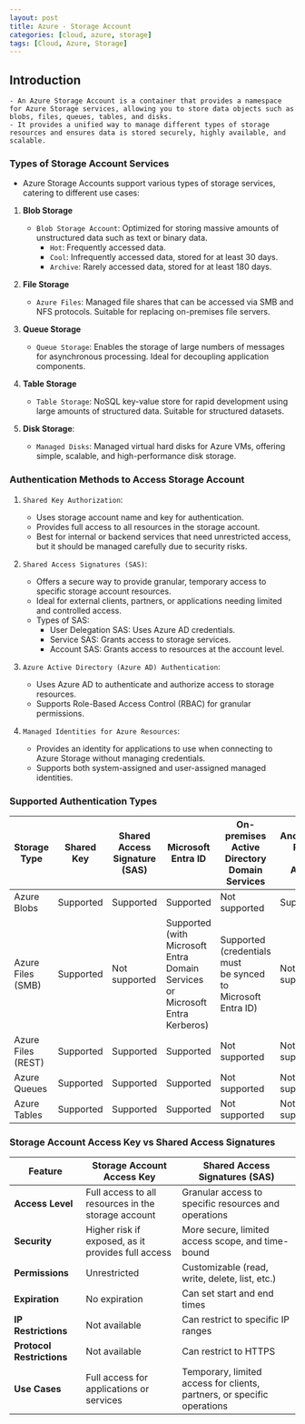 ```yaml
---
layout: post
title: Azure - Storage Account
categories: [cloud, azure, storage]
tags: [Cloud, Azure, Storage]
---
```


## Introduction
    - An Azure Storage Account is a container that provides a namespace for Azure Storage services, allowing you to store data objects such as blobs, files, queues, tables, and disks. 
    - It provides a unified way to manage different types of storage resources and ensures data is stored securely, highly available, and scalable.

### Types of Storage Account Services
- Azure Storage Accounts support various types of storage services, catering to different use cases:

1. **Blob Storage**
    - `Blob Storage Account`: Optimized for storing massive amounts of unstructured data such as text or binary data.
        + `Hot`: Frequently accessed data.
        + `Cool`: Infrequently accessed data, stored for at least 30 days.
        + `Archive`: Rarely accessed data, stored for at least 180 days.

2. **File Storage**
    - `Azure Files`: Managed file shares that can be accessed via SMB and NFS protocols. Suitable for replacing on-premises file servers.

3. **Queue Storage**
    - `Queue Storage`: Enables the storage of large numbers of messages for asynchronous processing. Ideal for decoupling application components.

4. **Table Storage**
    - `Table Storage`: NoSQL key-value store for rapid development using large amounts of structured data. Suitable for structured datasets.

5. **Disk Storage**:
    - `Managed Disks`: Managed virtual hard disks for Azure VMs, offering simple, scalable, and high-performance disk storage.

### Authentication Methods to Access Storage Account
1. `Shared Key Authorization`:
    - Uses storage account name and key for authentication.
    - Provides full access to all resources in the storage account.
    - Best for internal or backend services that need unrestricted access, but it should be managed carefully due to security risks.

2. `Shared Access Signatures (SAS)`:
    - Offers a secure way to provide granular, temporary access to specific storage account resources. 
    - Ideal for external clients, partners, or applications needing limited and controlled access.
    - Types of SAS:
        + User Delegation SAS: Uses Azure AD credentials.
        + Service SAS: Grants access to storage services.
        + Account SAS: Grants access to resources at the account level.

3. `Azure Active Directory (Azure AD) Authentication`:
    - Uses Azure AD to authenticate and authorize access to storage resources.
    - Supports Role-Based Access Control (RBAC) for granular permissions.

4. `Managed Identities for Azure Resources`:
    - Provides an identity for applications to use when connecting to Azure Storage without managing credentials.
    - Supports both system-assigned and user-assigned managed identities.



### Supported Authentication Types

| Storage Type          | Shared Key | Shared Access <br> Signature (SAS) | Microsoft Entra ID | On-premises <br> Active Directory <br> Domain Services | Anonymous Public <br> Read Access |
|-----------------------|------------|-------------------------------|--------------------|----------------------------------------------|------------------------------|
| Azure Blobs           | Supported  | Supported                     | Supported          | Not supported                                | Supported                    |
| Azure Files (SMB)     | Supported  | Not supported                 | Supported (with Microsoft <br> Entra Domain Services <br> or Microsoft Entra Kerberos) | Supported (credentials must <br> be synced to Microsoft <br> Entra ID) | Not supported |
| Azure Files (REST)    | Supported  | Supported                     | Supported          | Not supported                                | Not supported                |
| Azure Queues          | Supported  | Supported                     | Supported          | Not supported                                | Not supported                |
| Azure Tables          | Supported  | Supported                     | Supported          | Not supported                                | Not supported                |


### Storage Account Access Key vs Shared Access Signatures

| Feature                     | Storage Account Access Key                               | Shared Access Signatures (SAS)                          |
|-----------------------------|----------------------------------------------------------|---------------------------------------------------------|
| **Access Level**            | Full access to all resources in the storage account      | Granular access to specific resources and operations     |
| **Security**                | Higher risk if exposed, as it provides full access       | More secure, limited access scope, and time-bound        |
| **Permissions**             | Unrestricted                                             | Customizable (read, write, delete, list, etc.)           |
| **Expiration**              | No expiration                                            | Can set start and end times                              |
| **IP Restrictions**         | Not available                                            | Can restrict to specific IP ranges                       |
| **Protocol Restrictions**   | Not available                                            | Can restrict to HTTPS                                    |
| **Use Cases**               | Full access for applications or services                 | Temporary, limited access for clients, partners, or specific operations |



